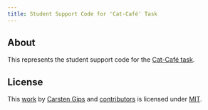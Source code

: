 ```yaml
---
title: Student Support Code for 'Cat-Café' Task
---
```


<!-- pandoc -s -f markdown -t markdown --columns=94 --reference-links=true README.md -->

## About

This represents the student support code for the [Cat-Café task].

## License

This [work] by [Carsten Gips] and [contributors] is licensed under [MIT].

  [Cat-Café task]: https://github.com/Programmiermethoden-CampusMinden/Prog2-Lecture/tree/master/homework
  [work]: https://github.com/Programmiermethoden-CampusMinden/prog2_ybel_catcafe
  [Carsten Gips]: https://github.com/cagix
  [contributors]: https://github.com/Programmiermethoden-CampusMinden/prog2_ybel_catcafe/graphs/contributors
  [MIT]: LICENSE.md

